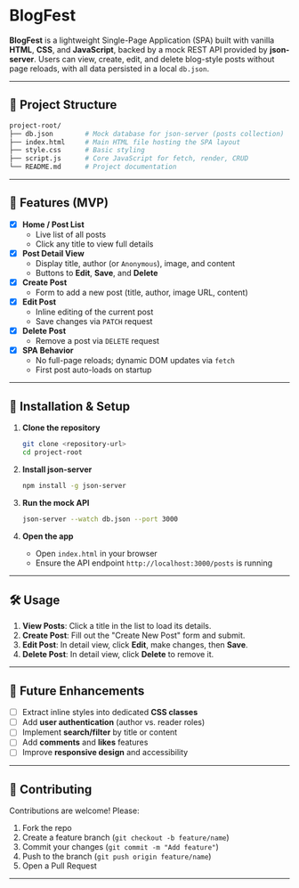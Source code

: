 
# BlogFest

**BlogFest** is a lightweight Single-Page Application (SPA) built with vanilla **HTML**, **CSS**, and **JavaScript**, backed by a mock REST API provided by **json-server**. Users can view, create, edit, and delete blog-style posts without page reloads, with all data persisted in a local `db.json`.

---

## 📁 Project Structure

```bash
project-root/
├── db.json        # Mock database for json-server (posts collection)
├── index.html     # Main HTML file hosting the SPA layout
├── style.css      # Basic styling
├── script.js      # Core JavaScript for fetch, render, CRUD
└── README.md      # Project documentation
```

---

## 🚀 Features (MVP)

- [x] **Home / Post List**
  - Live list of all posts
  - Click any title to view full details
- [x] **Post Detail View**
  - Display title, author (or `Anonymous`), image, and content
  - Buttons to **Edit**, **Save**, and **Delete**
- [x] **Create Post**
  - Form to add a new post (title, author, image URL, content)
- [x] **Edit Post**
  - Inline editing of the current post
  - Save changes via `PATCH` request
- [x] **Delete Post**
  - Remove a post via `DELETE` request
- [x] **SPA Behavior**
  - No full-page reloads; dynamic DOM updates via `fetch`
  - First post auto-loads on startup

---

## 🔧 Installation & Setup

1. **Clone the repository**

   ```bash
   git clone <repository-url>
   cd project-root
   ```

2. **Install json-server**

   ```bash
   npm install -g json-server
   ```

3. **Run the mock API**

   ```bash
   json-server --watch db.json --port 3000
   ```

4. **Open the app**

   - Open `index.html` in your browser
   - Ensure the API endpoint `http://localhost:3000/posts` is running

---

## 🛠️ Usage

1. **View Posts**: Click a title in the list to load its details.
2. **Create Post**: Fill out the "Create New Post" form and submit.
3. **Edit Post**: In detail view, click **Edit**, make changes, then **Save**.
4. **Delete Post**: In detail view, click **Delete** to remove it.

---

## 📖 Future Enhancements

- [ ] Extract inline styles into dedicated **CSS classes**
- [ ] Add **user authentication** (author vs. reader roles)
- [ ] Implement **search/filter** by title or content
- [ ] Add **comments** and **likes** features
- [ ] Improve **responsive design** and accessibility

---

## 🤝 Contributing

Contributions are welcome! Please:

1. Fork the repo
2. Create a feature branch (`git checkout -b feature/name`)
3. Commit your changes (`git commit -m "Add feature"`)
4. Push to the branch (`git push origin feature/name`)
5. Open a Pull Request

---
